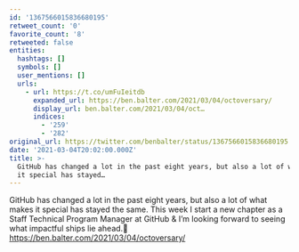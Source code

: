 ```yaml
---
id: '1367566015836680195'
retweet_count: '0'
favorite_count: '8'
retweeted: false
entities:
  hashtags: []
  symbols: []
  user_mentions: []
  urls:
    - url: https://t.co/umFuIeitdb
      expanded_url: https://ben.balter.com/2021/03/04/octoversary/
      display_url: ben.balter.com/2021/03/04/oct…
      indices:
        - '259'
        - '282'
original_url: https://twitter.com/benbalter/status/1367566015836680195
date: '2021-03-04T20:02:00.000Z'
title: >-
  GitHub has changed a lot in the past eight years, but also a lot of what makes
  it special has stayed…
---
```


GitHub has changed a lot in the past eight years, but also a lot of what makes it special has stayed the same. This week I start a new chapter as a Staff Technical Program Manager at GitHub &amp; I’m looking forward to seeing what impactful ships lie ahead.🎉 https://ben.balter.com/2021/03/04/octoversary/